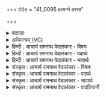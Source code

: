 +++
title = "41_0095 प्रत्यग्ने हरसा"

+++
<details><summary>पदपाठः</summary>

प्र꣡ति꣢꣯। अ꣣ग्ने। ह꣡र꣢꣯सा। ह꣡रः꣢꣯। शृ꣣णाहि꣢। वि꣣श्व꣡तः꣢। प꣡रि꣢꣯। या꣣तुधा꣡न꣢स्य। या꣣तु। धा꣡न꣢꣯स्य। र꣣क्ष꣡सः꣢। ब꣡ल꣢꣯म्। नि। उ꣣ब्ज। वी꣣र्य꣢꣯म्। ९५।
</details>

<details><summary>अधिमन्त्रम् (VC)</summary>

- अग्निः
- पायुर्भारद्वाजः
- अनुष्टुप्
- गान्धारः
- आग्नेयं काण्डम्
</details>

<details><summary>हिन्दी : आचार्य रामनाथ वेदालंकार - विषयः</summary>

अगले मन्त्र में राक्षसों के विनाश के लिए परमेश्वर, जीवात्मा, राजा, सेनापति और आचार्य से प्रार्थना की गयी है।
</details>

<details><summary>हिन्दी : आचार्य रामनाथ वेदालंकार - पदार्थः</summary>

पदार्थान्वयभाषाः -  हे (अग्ने) ज्योतिर्मय परमेश्वर, मेरे अन्तरात्मा, राजा, सेनापति और आचार्यप्रवर ! आप (यातुधानस्य) यातना देनेवाले (रक्षसः) पापरूप राक्षस के तथा पापी दुष्ट शत्रु के (बलम्) सैन्य को, और (वीर्यम्) पराक्रम को (न्युब्ज) निर्मूल कर दीजिए। (विश्वतः परि) सब ओर से (तस्य) उसके (हरः) हरणसामर्थ्य, क्रोध और तेज को (हरसा) अपने हरणसामर्थ्य, मन्यु और तेज से (प्रतिशृणाहि) विनष्ट कर दीजिए ॥५॥ इस मन्त्र में अर्थश्लेष अलङ्कार है ॥५॥
</details>

<details><summary>हिन्दी : आचार्य रामनाथ वेदालंकार - भावार्थः</summary>

भावार्थभाषाः -  सब मनुष्यों का कर्त्तव्य है कि वे परमेश्वर की उपासना से, अपने अन्तरात्मा को जगाने से, राजा और सेनापति की सहायता से तथा गुरुओं के सदुपदेश-श्रवण से, अपने हृदय और समाज में से सब पापों को तथा राष्ट्र के सब शत्रुओं को निर्मूल करें ॥५॥
</details>

<details><summary>संस्कृत : आचार्य रामनाथ वेदालंकार - विषयः</summary>

अथ रक्षसां विनाशाय परमेश्वरो, जीवात्मा, नृपतिः सेनापतिराचार्यश्च प्रार्थ्यते।
</details>

<details><summary>संस्कृत : आचार्य रामनाथ वेदालंकार - पदार्थः</summary>

पदार्थान्वयभाषाः -  हे (अग्ने) ज्योतिर्मय परमेश्वर, मदीय अन्तरात्मन्, राजन्, सेनापते आचार्य वा ! त्वम् (यातुधानस्य) यातनाऽऽधायकस्य, पीडकस्य (रक्षसः) पापरूपस्य राक्षसस्य, पापात्मनः दुष्टशत्रोर्वा (बलम्) सैन्यम्, (वीर्यम्) पराक्रमं च (न्युब्ज२) अधोमुखं पातय, निर्मूलय। निपूर्वः उब्ज आर्जवे धातुरधोमुखीकरणे वर्तते। (विश्वतः परि) सर्वतः। परिः पञ्चम्यर्थानुवादी। तस्य (हरः) हरणसामर्थ्यं, क्रोधं, तेजो वा। हृञ् हरणे, असुन्। हरः इति क्रोधनाम। निघं० २।१३। ज्योती रज उच्यते इति निरुक्तम्। ४।१९।३९। (हरसा) स्वकीयेन हरणसामर्थ्येन, मन्युनाम्ना ख्यातेन क्रोधेन, तेजसा वा (प्रतिशृणाहि) प्रतिजहि।  हिंसायाम्, क्र्यादिः। शृणीहि इति प्राप्ते ईत्वाभावश्छान्दसः ॥५॥ अत्र अर्थश्लेषालङ्कारः ॥५॥
</details>

<details><summary>संस्कृत : आचार्य रामनाथ वेदालंकार - भावार्थः</summary>

भावार्थभाषाः -  सर्वेषां मनुष्याणां कर्तव्यमस्ति यत्ते परमेश्वरस्योपासनेन, स्वान्तरात्मनः प्रबोधनेन, नृपतेः सेनापतेश्च साहाय्येन, गुरूणां च सदुपदेशश्रवणेन स्वहृदयात् समाजाच्च सर्वाणि पापानि, राष्ट्रस्य सर्वान् रिपूंश्च निर्मूलयेयुः ॥५॥
</details>

<details><summary>संस्कृत : आचार्य रामनाथ वेदालंकार - पादटिप्पनी</summary>

टिप्पणी:   १. ऋ० १०।८७।२५, देवता अग्नी रक्षोहा। शृणीहि विश्वतः प्रति, बलं विरुज वीर्यम् इति द्वितीय-तृतीय-पादयोः पाठः। २. न्युब्ज आत्मीयेन बलेन ऋजुं कुरु—इति वि०। न्युब्ज नितरां बाधस्व, उब्जतिर्वधकर्मा—इति भ०। निःशेषेण रुज भञ्जयेत्यर्थः—इति सा०।
</details>